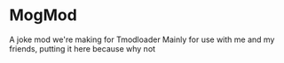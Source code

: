 # MogMod
A joke mod we're making for Tmodloader
Mainly for use with me and my friends, putting it here because why not
